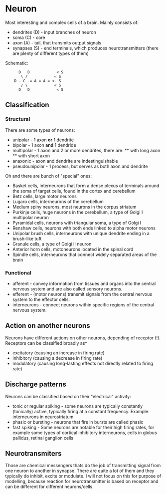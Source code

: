 # Neuron
Most interesting and complex cells of a brain.
Mainly consists of:
* dendrites (D) - input branches of neuron
* soma (C) - core
* axon (A) - tail, that transmits output signals
* synapses (S) - end terminals, which produces neurotransmitters (there are plenty of different types of them)

Schematic:
```
      D   D            < S
       \ /            < S
    D - C -= A = A = <- S
       / \            < S
      D   D            < S
```

## Classification
### Structural 
There are some types of neurons:
* unipolar - 1 axon **or** 1 dendrite 
* bipolar - 1 axon **and** 1 dendride
* multipolar - 1 axon and 2 or more dendrites, there are:
** with long axon
** with short axon
* anaxonic - axon and dendrite are indestinguishable
* pseudounipolar - 1 process, but serves as both axon and dendrite

Oh and there are bunch of "special" ones:
* Basket cells, interneurons that form a dense plexus of terminals around the soma of target cells, found in the cortex and cerebellum
* Betz cells, large motor neurons
* Lugaro cells, interneurons of the cerebellum
* Medium spiny neurons, most neurons in the corpus striatum
* Purkinje cells, huge neurons in the cerebellum, a type of Golgi I multipolar neuron
* Pyramidal cells, neurons with triangular soma, a type of Golgi I
* Renshaw cells, neurons with both ends linked to alpha motor neurons
* Unipolar brush cells, interneurons with unique dendrite ending in a brush-like tuft
* Granule cells, a type of Golgi II neuron
* Anterior horn cells, motoneurons located in the spinal cord
* Spindle cells, interneurons that connect widely separated areas of the brain

### Functional
* afferent - convey information from tissues and organs into the central nervous system and are also called sensory neurons.
* efferent - (motor neurons) transmit signals from the central nervous system to the effector cells.
* interneurons - connect neurons within specific regions of the central nervous system.

## Action on another neurons
Neurons have different actions on other neurons, depending of receptor (!). Receptors can be classified broadly as^
* excitatory (causing an increase in firing rate)
* inhibitory (causing a decrease in firing rate)
* modulatory (causing long-lasting effects not directly related to firing rate)

## Discharge patterns
Neurons can be classified based on their "electrical" activity:
* tonic or regular spiking - some neurons are typically constantly (tonically) active, typically firing at a constant frequency. Example: interneurons in neurostriatum
* phasic or bursting - neurons that fire in bursts are called phasic
* fast spiking - Some neurons are notable for their high firing rates, for example some types of cortical inhibitory interneurons, cells in globus pallidus, retinal ganglion cells

## Neurotransmiters
Those are chemical messengers thats do the job of transmitting signal from one neuron to another in synapse. There are quite a lot of them and they typically do inhibit, excite or modulate.
I will not focus on this for purpose of modelling, because reaction for neurotransmitter is based on receptor and can be different for different neurons/cells.


